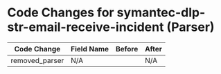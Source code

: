 # Code Changes for symantec-dlp-str-email-receive-incident (Parser)

| Code Change | Field Name | Before | After |
|-------------|------------|--------|-------|
| removed_parser | N/A |  | N/A |